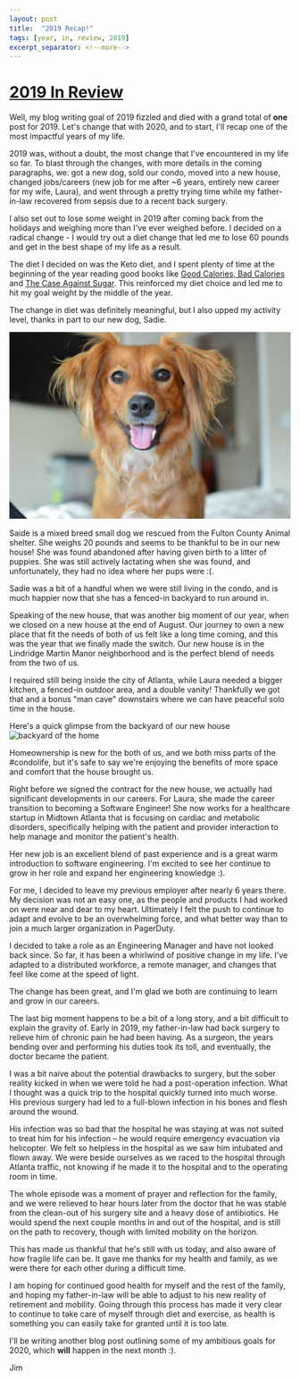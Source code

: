 ```yaml
---
layout: post
title:  "2019 Recap!"
tags: [year, in, review, 2019]
excerpt_separator: <!--more-->
---
```


# <a href="{{ page.url }}"> 2019 In Review</a>
Well, my blog writing goal of 2019 fizzled and died with a grand total of **one** post for 2019.  Let's change that with 2020, and to start, I'll recap one of the most impactful years of my life.

2019 was, without a doubt, the most change that I've encountered in my life so far.  To blast through the changes, with more details in the coming paragraphs, we: got a new dog, sold our condo, moved into a new house, changed jobs/careers (new job for me after ~6 years, entirely new career for my wife, Laura), and went through a pretty trying time while my father-in-law recovered from sepsis due to a recent back surgery.

I also set out to lose some weight in 2019 after coming back from the holidays and weighing more than I've ever weighed before.  I decided on a radical change - I would try out a diet change that led me to lose 60 pounds and get in the best shape of my life as a result.

The diet I decided on was the Keto diet, and I spent plenty of time at the beginning of the year reading good books like <a href="https://www.goodreads.com/book/show/1820055.Good_Calories_Bad_Calories">Good Calories, Bad Calories</a> and <a href="https://www.goodreads.com/book/show/29874881-the-case-against-sugar">The Case Against Sugar</a>.  This reinforced my diet choice and led me to hit my goal weight by the middle of the year.

The change in diet was definitely meaningful, but I also upped my activity level, thanks in part to our new dog, Sadie.

![Here's a quick glimpse at our newest member of the family](/assets/sadie.jpeg)

Saide is a mixed breed small dog we rescued from the Fulton County Animal shelter.  She weighs 20 pounds and seems to be thankful to be in our new house! She was found abandoned after having given birth to a litter of puppies.  She was still actively lactating when she was found, and unfortunately, they had no idea where her pups were :(.

Sadie was a bit of a handful when we were still living in the condo, and is much happier now that she has a fenced-in backyard to run around in.  

Speaking of the new house, that was another big moment of our year, when we closed on a new house at the end of August.  Our journey to own a new place that fit the needs of both of us felt like a long time coming, and this was the year that we finally made the switch.  Our new house is in the Lindridge Martin Manor neighborhood and is the perfect blend of needs from the two of us.

I required still being inside the city of Atlanta, while Laura needed a bigger kitchen, a fenced-in outdoor area, and a double vanity! Thankfully we got that and a bonus "man cave" downstairs where we can have peaceful solo time in the house.

Here's a quick glimpse from the backyard of our new house
![backyard of the home](/assets/house.jpg)

Homeownership is new for the both of us, and we both miss parts of the #condolife, but it's safe to say we're enjoying the benefits of more space and comfort that the house brought us.

Right before we signed the contract for the new house, we actually had significant developments in our careers.  For Laura, she made the career transition to becoming a Software Engineer! She now works for a healthcare startup in Midtown Atlanta that is focusing on cardiac and metabolic disorders, specifically helping with the patient and provider interaction to help manage and monitor the patient's health.

Her new job is an excellent blend of past experience and is a great warm introduction to software engineering.  I'm excited to see her continue to grow in her role and expand her engineering knowledge :).

For me, I decided to leave my previous employer after nearly 6 years there.  My decision was not an easy one, as the people and products I had worked on were near and dear to my heart.  Ultimately I felt the push to continue to adapt and evolve to be an overwhelming force, and what better way than to join a much larger organization in PagerDuty.

I decided to take a role as an Engineering Manager and have not looked back since.  So far, it has been a whirlwind of positive change in my life.  I've adapted to a distributed workforce, a remote manager, and changes that feel like come at the speed of light.

The change has been great, and I'm glad we both are continuing to learn and grow in our careers.

The last big moment happens to be a bit of a long story, and a bit difficult to explain the gravity of.  Early in 2019, my father-in-law had back surgery to relieve him of chronic pain he had been having.  As a surgeon, the years bending over and performing his duties took its toll, and eventually, the doctor became the patient.

I was a bit naive about the potential drawbacks to surgery, but the sober reality kicked in when we were told he had a post-operation infection.  What I thought was a quick trip to the hospital quickly turned into much worse.  His previous surgery had led to a full-blown infection in his bones and flesh around the wound.

His infection was so bad that the hospital he was staying at was not suited to treat him for his infection – he would require emergency evacuation via helicopter.  We felt so helpless in the hospital as we saw him intubated and flown away.  We were beside ourselves as we raced to the hospital through Atlanta traffic, not knowing if he made it to the hospital and to the operating room in time.

The whole episode was a moment of prayer and reflection for the family, and we were relieved to hear hours later from the doctor that he was stable from the clean-out of his surgery site and a heavy dose of antibiotics.  He would spend the next couple months in and out of the hospital, and is still on the path to recovery, though with limited mobility on the horizon.

This has made us thankful that he's still with us today, and also aware of how fragile life can be.  It gave me thanks for my health and family, as we were there for each other during a difficult time.

I am hoping for continued good health for myself and the rest of the family, and hoping my father-in-law will be able to adjust to his new reality of retirement and mobility.  Going through this process has made it very clear to continue to take care of myself through diet and exercise, as health is something you can easily take for granted until it is too late.

I'll be writing another blog post outlining some of my ambitious goals for 2020, which **will** happen in the next month :).

Jim
